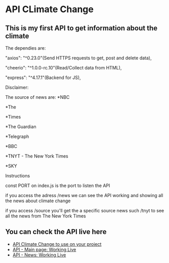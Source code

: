 # API CLimate Change

## This is my first API to get information about the climate

The dependies are:

"axios": "^0.23.0"(Send HTTPS requests to get, post and delete data),

"cheerio": "^1.0.0-rc.10"(Read/Collect data from HTML),

"express": "^4.17.1"(Backend for JS),


Disclaimer:

The source of news are:
*NBC

*The

*Times

*The Guardian

*Telegraph

*BBC

*TNYT - The New York Times

*SKY

Instructions

const PORT on index.js is the port to listen the API

if you access the adress /news we can see the API working and showing all the news about climate change

if you access /source you'll get the a specific source news such /tnyt to see all the news from The New York Times

## You can check the API live here

 - [API Climate Change to use on your project](https://rapidapi.com/codeitamarjr/api/climate-change-news48)
 - [API - Main page: Working Live](https://climate-change-latest-news-api.herokuapp.com)
 - [API - News: Working Live](https://climate-change-latest-news-api.herokuapp.com/news)

